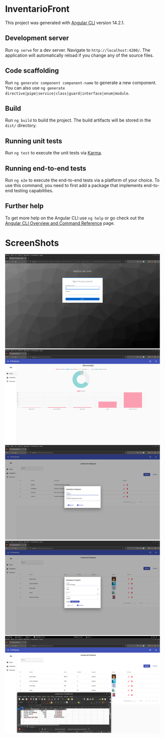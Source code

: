 # InventarioFront

This project was generated with [Angular CLI](https://github.com/angular/angular-cli) version 14.2.1.

## Development server

Run `ng serve` for a dev server. Navigate to `http://localhost:4200/`. The application will automatically reload if you change any of the source files.

## Code scaffolding

Run `ng generate component component-name` to generate a new component. You can also use `ng generate directive|pipe|service|class|guard|interface|enum|module`.

## Build

Run `ng build` to build the project. The build artifacts will be stored in the `dist/` directory.

## Running unit tests

Run `ng test` to execute the unit tests via [Karma](https://karma-runner.github.io).

## Running end-to-end tests

Run `ng e2e` to execute the end-to-end tests via a platform of your choice. To use this command, you need to first add a package that implements end-to-end testing capabilities.

## Further help

To get more help on the Angular CLI use `ng help` or go check out the [Angular CLI Overview and Command Reference](https://angular.io/cli) page.

# ScreenShots
<img src="https://raw.githubusercontent.com/FDXDesarrollos/productos-front/main/img/productos1.png" />
<img src="https://raw.githubusercontent.com/FDXDesarrollos/productos-front/main/img/productos2.png" />
<img src="https://raw.githubusercontent.com/FDXDesarrollos/productos-front/main/img/productos3.png" />
<img src="https://raw.githubusercontent.com/FDXDesarrollos/productos-front/main/img/productos4.png" />
<img src="https://raw.githubusercontent.com/FDXDesarrollos/productos-front/main/img/productos5.png" />
